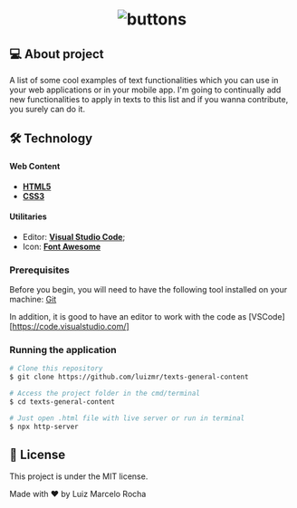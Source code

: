 <h1 align="center">
    <img alt="buttons" title="#buttons" src="./assets/captured.gif" />
</h1>

## 💻 About project

A list of some cool examples of text functionalities which you can use in your web applications or in your mobile app. I'm going to continually add new functionalities to apply in texts to this list and if you wanna contribute, you surely can do it.

## 🛠 Technology

#### **Web Content**

-   **[HTML5](https://developer.mozilla.org/pt-BR/docs/Web/HTML/HTML5)**
-   **[CSS3](https://www.w3schools.com/css/)**

#### **Utilitaries**

-   Editor: **[Visual Studio Code](https://code.visualstudio.com/)**;
-   Icon: **[Font Awesome](https://fontawesome.com/v4.7.0/)**

### Prerequisites

Before you begin, you will need to have the following tool installed on your machine:
[Git](https://git-scm.com)

In addition, it is good to have an editor to work with the code as [VSCode][https://code.visualstudio.com/]

### Running the application

```bash
# Clone this repository
$ git clone https://github.com/luizmr/texts-general-content

# Access the project folder in the cmd/terminal
$ cd texts-general-content

# Just open .html file with live server or run in terminal
$ npx http-server
```

## 📝 License

This project is under the MIT license.

Made with ❤️ by Luiz Marcelo Rocha
